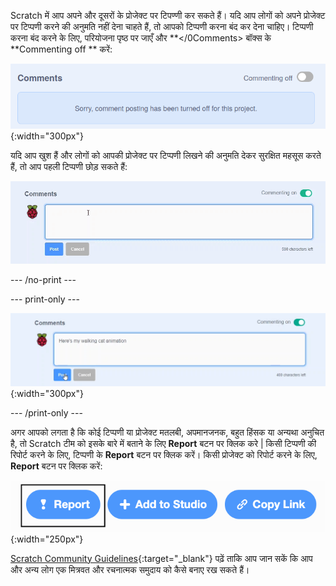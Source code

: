 Scratch में आप अपने और दूसरों के प्रोजेक्ट पर टिपण्णी कर सकते हैं। यदि आप लोगों को अपने प्रोजेक्ट पर टिप्पणी करने की अनुमति नहीं देना चाहते हैं, तो आपको टिप्पणी करना बंद कर देना चाहिए। टिप्पणी करना बंद करने के लिए, परियोजना पृष्ठ पर जाएँ और **</0Comments> बॉक्स के **Commenting off ** करें:</p>

!['टिप्पणी' बॉक्स के ऊपर का स्लाइडर 'टिप्पणी बंद' स्थिति में है। "क्षमा करें, इस प्रोजेक्ट के लिए टिप्पणी पोस्टिंग बंद कर दिया गया है, यह कहते हुए एक संदेश दिखाया गया है।"](images/comments-off.png){:width="300px"}

यदि आप खुश हैं और लोगों को आपकी प्रोजेक्ट पर टिप्पणी लिखने की अनुमति देकर सुरक्षित महसूस करते हैं, तो आप पहली टिप्पणी छोड़ सकते हैं:

![टाइप करना "यहां 'टिप्पणियां' बॉक्स में मेरी वॉकिंग कैट एनिमेशन" है, फिर इसे पोस्ट करने के लिए टिप्पणी के नीचे नीले 'पोस्ट' बटन पर क्लिक करें। 'टिप्पणी' बॉक्स के ऊपर का स्लाइडर 'टिप्पणी करने' की स्थिति में है।](images/add_comments.gif)

--- /no-print ---

--- print-only ---

![इसे पोस्ट करने के लिए टिप्पणी के नीचे नीले 'पोस्ट' बटन पर क्लिक करें। 'टिप्पणी' बॉक्स के ऊपर का स्लाइडर 'टिप्पणी करने' की स्थिति में है।](images/add_comments.png){:width="300px"}

--- /print-only ---

अगर आपको लगता है कि कोई टिप्पणी या प्रोजेक्ट मतलबी, अपमानजनक, बहुत हिंसक या अन्यथा अनुचित है, तो Scratch टीम को इसके बारे में बताने के लिए **Report** बटन पर क्लिक करे | किसी टिप्पणी की रिपोर्ट करने के लिए, टिप्पणी के **Report** बटन पर क्लिक करें। किसी प्रोजेक्ट को रिपोर्ट करने के लिए, **Report** बटन पर क्लिक करें:

!['रिपोर्ट' बटन हाइलाइट किया गया।](images/add_report.png){:width="250px"}

[Scratch Community Guidelines](https://scratch.mit.edu/community_guidelines){:target="_blank"} पढ़ें ताकि आप जान सकें कि आप और अन्य लोग एक मित्रवत और रचनात्मक समुदाय को कैसे बनाए रख सकते हैं।
